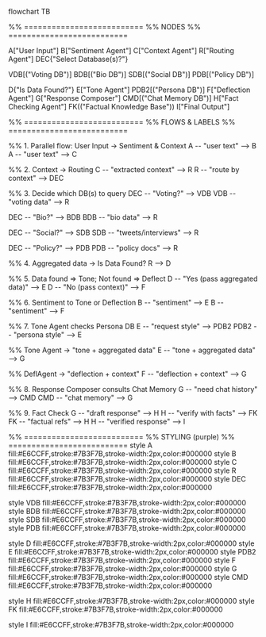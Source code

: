 flowchart TB


   %% ==========================
   %%         NODES
   %% ==========================


   A["User Input"]
   B["Sentiment Agent"]
   C["Context Agent"]
   R["Routing Agent"]
   DEC{"Select Database(s)?"}


   VDB[("Voting DB")]
   BDB[("Bio DB")]
   SDB[("Social DB")]
   PDB[("Policy DB")]


   D{"Is Data Found?"}
   E["Tone Agent"]
   PDB2[("Persona DB")]
   F["Deflection Agent"]
   G["Response Composer"]
   CMD[("Chat Memory DB")]
   H["Fact Checking Agent"]
   FK(("Factual Knowledge Base"))
   I["Final Output"]


   %% ==========================
   %%       FLOWS & LABELS
   %% ==========================


   %% 1. Parallel flow: User Input -> Sentiment & Context
   A -- "user text" --> B
   A -- "user text" --> C


   %% 2. Context -> Routing
   C -- "extracted context" --> R
   R -- "route by context" --> DEC


   %% 3. Decide which DB(s) to query
   DEC -- "Voting?" --> VDB
   VDB -- "voting data" --> R


   DEC -- "Bio?" --> BDB
   BDB -- "bio data" --> R


   DEC -- "Social?" --> SDB
   SDB -- "tweets/interviews" --> R


   DEC -- "Policy?" --> PDB
   PDB -- "policy docs" --> R


   %% 4. Aggregated data -> Is Data Found?
   R --> D


   %% 5. Data found => Tone; Not found => Deflect
   D -- "Yes
   (pass aggregated data)" --> E
   D -- "No
   (pass context)" --> F


   %% 6. Sentiment to Tone or Deflection
   B -- "sentiment" --> E
   B -- "sentiment" --> F


   %% 7. Tone Agent checks Persona DB
   E -- "request style" --> PDB2
   PDB2 -- "persona style" --> E


   %% Tone Agent -> "tone + aggregated data"
   E -- "tone + aggregated data" --> G


   %% DeflAgent -> "deflection + context"
   F -- "deflection + context" --> G


   %% 8. Response Composer consults Chat Memory
   G -- "need chat history" --> CMD
   CMD -- "chat memory" --> G


   %% 9. Fact Check
   G -- "draft response" --> H
   H -- "verify with facts" --> FK
   FK -- "factual refs" --> H
   H -- "verified response" --> I


   %% ==========================
   %%     STYLING (purple)
   %% ==========================
   style A fill:#E6CCFF,stroke:#7B3F7B,stroke-width:2px,color:#000000
   style B fill:#E6CCFF,stroke:#7B3F7B,stroke-width:2px,color:#000000
   style C fill:#E6CCFF,stroke:#7B3F7B,stroke-width:2px,color:#000000
   style R fill:#E6CCFF,stroke:#7B3F7B,stroke-width:2px,color:#000000
   style DEC fill:#E6CCFF,stroke:#7B3F7B,stroke-width:2px,color:#000000


   style VDB fill:#E6CCFF,stroke:#7B3F7B,stroke-width:2px,color:#000000
   style BDB fill:#E6CCFF,stroke:#7B3F7B,stroke-width:2px,color:#000000
   style SDB fill:#E6CCFF,stroke:#7B3F7B,stroke-width:2px,color:#000000
   style PDB fill:#E6CCFF,stroke:#7B3F7B,stroke-width:2px,color:#000000


   style D fill:#E6CCFF,stroke:#7B3F7B,stroke-width:2px,color:#000000
   style E fill:#E6CCFF,stroke:#7B3F7B,stroke-width:2px,color:#000000
   style PDB2 fill:#E6CCFF,stroke:#7B3F7B,stroke-width:2px,color:#000000
   style F fill:#E6CCFF,stroke:#7B3F7B,stroke-width:2px,color:#000000
   style G fill:#E6CCFF,stroke:#7B3F7B,stroke-width:2px,color:#000000
   style CMD fill:#E6CCFF,stroke:#7B3F7B,stroke-width:2px,color:#000000


   style H fill:#E6CCFF,stroke:#7B3F7B,stroke-width:2px,color:#000000
   style FK fill:#E6CCFF,stroke:#7B3F7B,stroke-width:2px,color:#000000


   style I fill:#E6CCFF,stroke:#7B3F7B,stroke-width:2px,color:#000000
